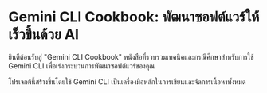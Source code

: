 # Gemini CLI Cookbook: พัฒนาซอฟต์แวร์ให้เร็วขึ้นด้วย AI

ยินดีต้อนรับสู่ "Gemini CLI Cookbook" หนังสือที่รวบรวมเทคนิคและกรณีศึกษาสำหรับการใช้ Gemini CLI เพื่อเร่งกระบวนการพัฒนาซอฟต์แวร์ของคุณ

โปรเจกต์นี้สร้างขึ้นโดยใช้ Gemini CLI เป็นเครื่องมือหลักในการเขียนและจัดการเนื้อหาทั้งหมด
